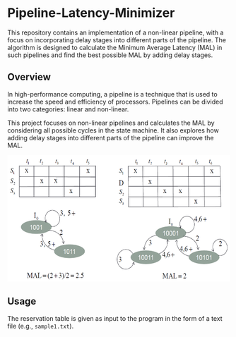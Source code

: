 # Pipeline-Latency-Minimizer

This repository contains an implementation of a non-linear pipeline, with a focus on incorporating delay stages into different parts of the pipeline. The algorithm is designed to calculate the Minimum Average Latency (MAL) in such pipelines and find the best possible MAL by adding delay stages.

## Overview

In high-performance computing, a pipeline is a technique that is used to increase the speed and efficiency of processors. Pipelines can be divided into two categories: linear and non-linear.

This project focuses on non-linear pipelines and calculates the MAL by considering all possible cycles in the state machine. It also explores how adding delay stages into different parts of the pipeline can improve the MAL.

<p align="center">
  <img src="https://github.com/masoud-ml/Pipeline-Latency-Minimizer/blob/main/image.png" style="width:600px; height:287px">
</p>

## Usage

The reservation table is given as input to the program in the form of a text file (e.g., `sample1.txt`).
